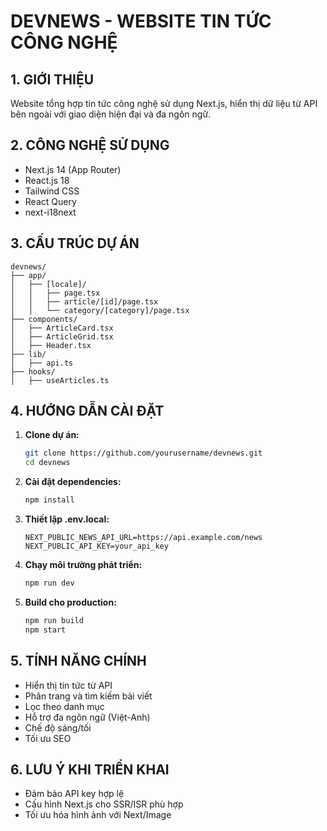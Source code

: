 # DEVNEWS - WEBSITE TIN TỨC CÔNG NGHỆ

## 1. GIỚI THIỆU
Website tổng hợp tin tức công nghệ sử dụng Next.js, hiển thị dữ liệu từ API bên ngoài với giao diện hiện đại và đa ngôn ngữ.

## 2. CÔNG NGHỆ SỬ DỤNG
- Next.js 14 (App Router)
- React.js 18
- Tailwind CSS
- React Query
- next-i18next

## 3. CẤU TRÚC DỰ ÁN
```
devnews/
├── app/
│   ├── [locale]/
│   │   ├── page.tsx
│   │   ├── article/[id]/page.tsx
│   │   └── category/[category]/page.tsx
├── components/
│   ├── ArticleCard.tsx
│   ├── ArticleGrid.tsx
│   ├── Header.tsx
├── lib/
│   ├── api.ts
├── hooks/
│   ├── useArticles.ts
```

## 4. HƯỚNG DẪN CÀI ĐẶT

1. **Clone dự án:**
   ```sh
   git clone https://github.com/yourusername/devnews.git
   cd devnews
   ```

2. **Cài đặt dependencies:**
   ```sh
   npm install
   ```

3. **Thiết lập .env.local:**
   ```
   NEXT_PUBLIC_NEWS_API_URL=https://api.example.com/news
   NEXT_PUBLIC_API_KEY=your_api_key
   ```

4. **Chạy môi trường phát triển:**
   ```sh
   npm run dev
   ```

5. **Build cho production:**
   ```sh
   npm run build
   npm start
   ```

## 5. TÍNH NĂNG CHÍNH
- Hiển thị tin tức từ API
- Phân trang và tìm kiếm bài viết
- Lọc theo danh mục
- Hỗ trợ đa ngôn ngữ (Việt-Anh)
- Chế độ sáng/tối
- Tối ưu SEO

## 6. LƯU Ý KHI TRIỂN KHAI
- Đảm bảo API key hợp lệ
- Cấu hình Next.js cho SSR/ISR phù hợp
- Tối ưu hóa hình ảnh với Next/Image